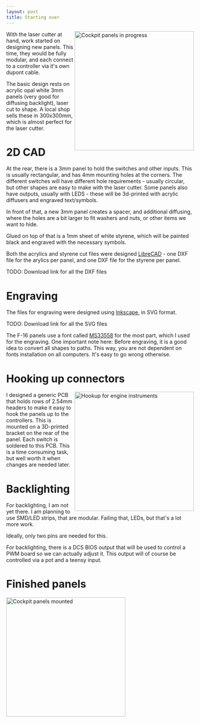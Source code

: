 ```yaml
---
layout: post
title: Starting over
---
```

<a href="/viperpit/images/panels_diff_stages.jpg" border="0"><img align="right" width="320" src="/viperpit/images/panels_diff_stages.jpg" alt="Cockpit panels in progress" /></a>

With the laser cutter at hand, work started on designing new panels. This time, they would be fully modular, and each connect to a controller via it's own dupont cable.

The basic design rests on acrylic opal white 3mm panels (very good for diffusing backlight), laser cut to shape. A local shop sells these in 300x300mm, which is almost perfect for the laser cutter.

# 2D CAD

At the rear, there is a 3mm panel to hold the switches and other inputs. This is usually rectangular, and has 4mm mounting holes at the corners. The different switches will have different hole requirements - usually circular, but other shapes are easy to make with the laser cutter. Some panels also have outputs, usually with LEDS - these will be 3d-printed with acrylic diffusers and engraved text/symbols.

In front of that, a new  3mm panel creates a spacer, and additional diffusing, where the holes are a bit larger to fit washers and nuts, or other items we want to hide.

Glued on top of that is a 1mm sheet of white styrene, which will be painted black and engraved with the necessary symbols.

Both the acrylics and styrene cut files were designed [LibreCAD](https://librecad.org/) - one DXF file for the arylics per panel, and one DXF file for the styrene per panel.

TODO: Download link for all the DXF files

# Engraving

The files for engraving were designed using [Inkscape](https://inkscape.org/), in SVG format.

TODO: Download link for all the SVG files

The F-16 panels use a font called [MS33558](https://www.wfonts.com/font/ms-33558) for the most part, which I used for the engraving. One important note here: Before engraving, it is a good idea to convert all shapes to paths. This way, you are not dependent on fonts installation on all computers. It's easy to go wrong otherwise.

# Hooking up connectors
<a href="/viperpit/images/instr_wiring.jpg" border="0"><img align="right" height="320" src="/viperpit/images/instr_wiring.jpg" alt="Hookup for engine instruments" /></a>

I designed a generic PCB that holds rows of 2.54mm headers to make it easy to hook the panels up to the controllers. This is mounted on a 3D-printed bracket on the rear of the panel. Each switch is soldered to this PCB. This is a time consuming task, but well worth it when changes are needed later.

# Backlighting

For backlighting, I am not yet there. I am planning to use SMD/LED strips, that are modular. Failing that, LEDs, but that's a lot more work.

Ideally, only two pins are needed for this.

For backlighting, there is a DCS BIOS output that will be used to control a PWM board so we can actually adjust it. This output will of course be controlled via a pot and a teensy input.

# Finished panels

<a href="/viperpit/images/panels_ready.jpg" border="0"><img width="320" src="/viperpit/images/panels_ready.jpg" alt="Cockpit panels mounted" /></a>
